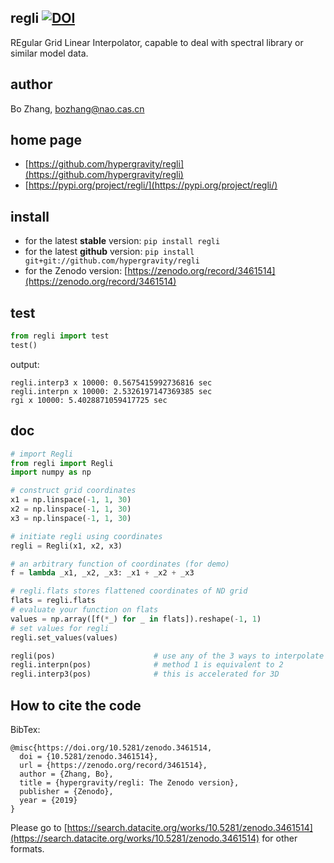 ## regli [![DOI](https://zenodo.org/badge/153591296.svg)](https://zenodo.org/badge/latestdoi/153591296)
REgular Grid Linear Interpolator, capable to deal with spectral library or similar model data.

## author
Bo Zhang, [bozhang@nao.cas.cn](mailto:bozhang@nao.cas.cn)

## home page
- [https://github.com/hypergravity/regli](https://github.com/hypergravity/regli)
- [https://pypi.org/project/regli/](https://pypi.org/project/regli/)

## install
- for the latest **stable** version: `pip install regli`
- for the latest **github** version: `pip install git+git://github.com/hypergravity/regli`
- for the Zenodo version: [https://zenodo.org/record/3461514](https://zenodo.org/record/3461514)

## test


```python
from regli import test
test()
```
output:
```
regli.interp3 x 10000: 0.5675415992736816 sec
regli.interpn x 10000: 2.5326197147369385 sec
rgi x 10000: 5.4028871059417725 sec
```

## doc
```python
# import Regli
from regli import Regli
import numpy as np

# construct grid coordinates
x1 = np.linspace(-1, 1, 30)     
x2 = np.linspace(-1, 1, 30)
x3 = np.linspace(-1, 1, 30)

# initiate regli using coordinates
regli = Regli(x1, x2, x3)

# an arbitrary function of coordinates (for demo)
f = lambda _x1, _x2, _x3: _x1 + _x2 + _x3

# regli.flats stores flattened coordinates of ND grid
flats = regli.flats
# evaluate your function on flats
values = np.array([f(*_) for _ in flats]).reshape(-1, 1)
# set values for regli
regli.set_values(values)        

regli(pos)                      # use any of the 3 ways to interpolate
regli.interpn(pos)              # method 1 is equivalent to 2
regli.interp3(pos)              # this is accelerated for 3D

```

## How to cite the code
BibTex:
```
@misc{https://doi.org/10.5281/zenodo.3461514,
  doi = {10.5281/zenodo.3461514},
  url = {https://zenodo.org/record/3461514},
  author = {Zhang, Bo},
  title = {hypergravity/regli: The Zenodo version},
  publisher = {Zenodo},
  year = {2019}
}
```
Please go to [https://search.datacite.org/works/10.5281/zenodo.3461514](https://search.datacite.org/works/10.5281/zenodo.3461514) for other formats.
